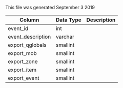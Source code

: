 This file was generated September 3 2019

| Column            | Data Type | Description |
| ----------------- | --------- | ----------- |
| event_id          | int       |             |
| event_description | varchar   |             |
| export_qglobals   | smallint  |             |
| export_mob        | smallint  |             |
| export_zone       | smallint  |             |
| export_item       | smallint  |             |
| export_event      | smallint  |             |